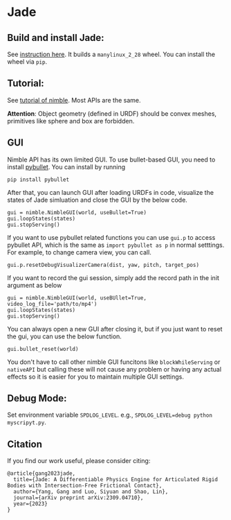 # Jade

## Build and install Jade:

See [instruction here](build_container/README.md). It builds a `manylinux_2_28`
wheel. You can install the wheel via `pip`.

## Tutorial:

See [tutorial of nimble](https://nimblephysics.org/docs/). Most APIs are the same.

**Attention**: Object geometry (defined in URDF) should be convex meshes, primitives like sphere and box are forbidden.

## GUI
Nimble API has its own limited GUI. To use bullet-based GUI, you need to install [pybullet](https://pybullet.org/wordpress/). You can install by running

`pip install pybullet`

After that, you can launch GUI after loading URDFs in code, visualize the states of Jade simluation and close the GUI by the below code.

```
gui = nimble.NimbleGUI(world, useBullet=True)
gui.loopStates(states)
gui.stopServing()
```
If you want to use pybullet related functions you can use `gui.p` to access pybullet API, which is the same as `import pybullet as p` in normal setttings. For example, to change camera view, you can call. 
```
gui.p.resetDebugVisualizerCamera(dist, yaw, pitch, target_pos)
```

If you want to record the gui session, simply add the record path in the init argument as below
```
gui = nimble.NimbleGUI(world, useBUllet=True, video_log_file='path/to/mp4')
gui.loopStates(states)
gui.stopServing()
```

You can always open a new GUI after closing it, but if you just want to reset the gui, you can use the below function.

```
gui.bullet_reset(world)
```

You don't have to call other nimble GUI funcitons like `blockWhileServing` or `nativeAPI` but calling these will not cause any problem or having any actual effects so it is easier for you to maintain multiple GUI settings.


## Debug Mode:

Set environment variable `SPDLOG_LEVEL`. e.g., `SPDLOG_LEVEL=debug python myscripyt.py`.

## Citation

If you find our work useful, please consider citing:
```
@article{gang2023jade,
  title={Jade: A Differentiable Physics Engine for Articulated Rigid Bodies with Intersection-Free Frictional Contact},
  author={Yang, Gang and Luo, Siyuan and Shao, Lin},
  journal={arXiv preprint arXiv:2309.04710},
  year={2023}
}
```

